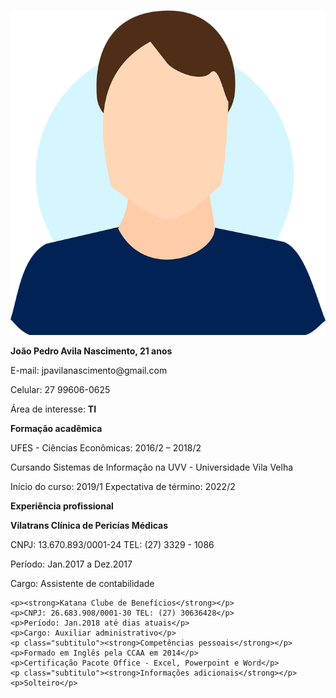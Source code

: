 <!DOCTYPE html>
<html>
  <head>
    <meta charset="utf-8">
    <link href="css.css" rel="stylesheet">
    <link href="https://fonts.googleapis.com/css?family=Open+Sans&display=swap" rel="stylesheet">
    <title>Meu currículo</title>
  </head>
  <body>
  	<h1></h1>
    <img src="fotoperfil.png">
    <div>
    <p><strong>João Pedro Avila Nascimento, 21 anos</strong></p>
    <p>E-mail: jpavilanascimento@gmail.com</p>
    <p>Celular: 27 99606-0625</p>
    <p>Área de interesse: <strong>TI</strong></p>
    </div>
    <p class="subtitulo"><strong>Formação acadêmica</strong></p>
    <p>UFES - Ciências Econômicas: 2016/2 – 2018/2</p>
    <p>Cursando Sistemas de Informação na UVV - Universidade Vila Velha</p>
	<p>Início do curso: 2019/1	Expectativa de término: 2022/2</p>
	<p class="subtitulo"><strong>Experiência profissional</strong></p>
	<p><strong>Vilatrans Clínica de Pericías Médicas</strong></p>
	<p>CNPJ: 13.670.893/0001-24	TEL: (27) 3329 - 1086</p>
	<p>Período: Jan.2017 a Dez.2017</p>
	<p>Cargo: Assistente de contabilidade</p>
	
	<p><strong>Katana Clube de Benefícios</strong></p>
	<p>CNPJ: 26.683.908/0001-30	TEL: (27) 30636428</p>
	<p>Período: Jan.2018 até dias atuais</p>
	<p>Cargo: Auxiliar administrativo</p>
	<p class="subtitulo"><strong>Competências pessoais</strong></p>
	<p>Formado em Inglês pela CCAA em 2014</p>
	<p>Certificação Pacote Office - Excel, Powerpoint e Word</p>
	<p class="subtitulo"><strong>Informações adicionais</strong></p>
	<p>Solteiro</p>
  </body>
</html>
